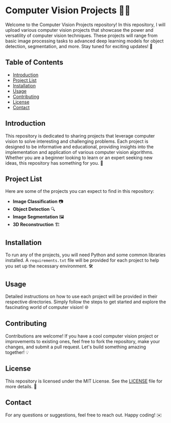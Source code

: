 # Computer Vision Projects 📸🤖

Welcome to the Computer Vision Projects repository! In this repository, I will upload various computer vision projects that showcase the power and versatility of computer vision techniques. These projects will range from basic image processing tasks to advanced deep learning models for object detection, segmentation, and more. Stay tuned for exciting updates! 🚀

## Table of Contents

- [Introduction](#introduction)
- [Project List](#project-list)
- [Installation](#installation)
- [Usage](#usage)
- [Contributing](#contributing)
- [License](#license)
- [Contact](#contact)

## Introduction

This repository is dedicated to sharing projects that leverage computer vision to solve interesting and challenging problems. Each project is designed to be informative and educational, providing insights into the implementation and application of various computer vision algorithms. Whether you are a beginner looking to learn or an expert seeking new ideas, this repository has something for you. 🌟

## Project List

Here are some of the projects you can expect to find in this repository:

- **Image Classification** 📷
- **Object Detection** 🔍
- **Image Segmentation** 🖼️
- **3D Reconstruction** 🏗️

## Installation

To run any of the projects, you will need Python and some common libraries installed. A `requirements.txt` file will be provided for each project to help you set up the necessary environment. 🛠️

## Usage

Detailed instructions on how to use each project will be provided in their respective directories. Simply follow the steps to get started and explore the fascinating world of computer vision! 🌐

## Contributing

Contributions are welcome! If you have a cool computer vision project or improvements to existing ones, feel free to fork the repository, make your changes, and submit a pull request. Let's build something amazing together! 💡

## License

This repository is licensed under the MIT License. See the [LICENSE](LICENSE) file for more details. 📄

## Contact

For any questions or suggestions, feel free to reach out. Happy coding! ✉️


